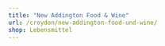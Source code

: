 ```yaml
---
title: "New Addington Food & Wine"
url: /croydon/new-addington-food-und-wine/
shop: Lebensmittel
---
```

